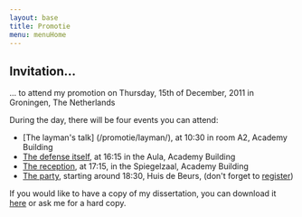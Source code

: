 ```yaml
---
layout: base
title: Promotie
menu: menuHome
---
```



Invitation...
-----------

... to attend my promotion on Thursday, 15th of December, 2011 in Groningen, The Netherlands

During the day, there will be four events you can attend:


- [The layman's talk] (/promotie/layman/), at 10:30 in room A2, Academy Building
- [The defense itself](/promotie/defense/), at 16:15 in the Aula, Academy Building
- [The reception](/promotie/reception/), at 17:15, in the Spiegelzaal, Academy Building
- [The party](/promotie/party/), starting around 18:30, Huis de Beurs, (don't forget to [register](/promotie/party/))


If you would like to have a copy of my dissertation, you can download it [here](/promotie/thesis.html)
or ask me for a hard copy.



